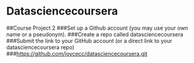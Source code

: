 # Datasciencecoursera
##Course Project 2
###Set up a Github account (you may use your own name or a pseudonym).
###Create a repo called datasciencecoursera
###Submit the link to your GitHub account (or a direct link to your datasciencecoursera repo)
###https://github.com/joycecc/datasciencecoursera.git

